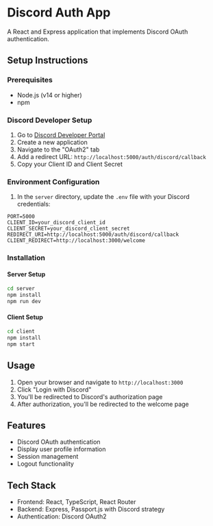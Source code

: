 # Discord Auth App

A React and Express application that implements Discord OAuth authentication.

## Setup Instructions

### Prerequisites
- Node.js (v14 or higher)
- npm

### Discord Developer Setup
1. Go to [Discord Developer Portal](https://discord.com/developers/applications)
2. Create a new application
3. Navigate to the "OAuth2" tab
4. Add a redirect URL: `http://localhost:5000/auth/discord/callback`
5. Copy your Client ID and Client Secret

### Environment Configuration
1. In the `server` directory, update the `.env` file with your Discord credentials:
```
PORT=5000
CLIENT_ID=your_discord_client_id
CLIENT_SECRET=your_discord_client_secret
REDIRECT_URI=http://localhost:5000/auth/discord/callback
CLIENT_REDIRECT=http://localhost:3000/welcome
```

### Installation

#### Server Setup
```bash
cd server
npm install
npm run dev
```

#### Client Setup
```bash
cd client
npm install
npm start
```

## Usage
1. Open your browser and navigate to `http://localhost:3000`
2. Click "Login with Discord"
3. You'll be redirected to Discord's authorization page
4. After authorization, you'll be redirected to the welcome page

## Features
- Discord OAuth authentication
- Display user profile information
- Session management
- Logout functionality

## Tech Stack
- Frontend: React, TypeScript, React Router
- Backend: Express, Passport.js with Discord strategy
- Authentication: Discord OAuth2 
